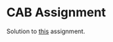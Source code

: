 # CAB Assignment

Solution to [this](https://github.com/Arhaan/CABKrittikaTutorials/tree/main/Selection_Assignment) assignment.

